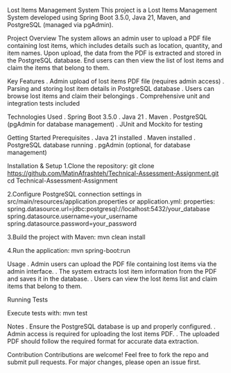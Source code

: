 Lost Items Management System
This project is a Lost Items Management System developed using Spring Boot 3.5.0, Java 21, Maven, and PostgreSQL (managed via pgAdmin).

Project Overview
The system allows an admin user to upload a PDF file containing lost items, which includes details such as location, quantity, and item names. Upon upload, the data from the PDF is extracted and stored in the PostgreSQL database. End users can then view the list of lost items and claim the items that belong to them.

Key Features
. Admin upload of lost items PDF file (requires admin access)
. Parsing and storing lost item details in PostgreSQL database
. Users can browse lost items and claim their belongings
. Comprehensive unit and integration tests included

Technologies Used
. Spring Boot 3.5.0
. Java 21
. Maven
. PostgreSQL (pgAdmin for database management)
. JUnit and Mockito for testing

Getting Started
Prerequisites
. Java 21 installed
. Maven installed
. PostgreSQL database running
. pgAdmin (optional, for database management)

Installation & Setup
1.Clone the repository:
git clone https://github.com/MatinAfrashteh/Technical-Assessment-Assignment.git
cd Technical-Assessment-Assignment

2.Configure PostgreSQL connection settings in src/main/resources/application.properties or application.yml:
properties:
spring.datasource.url=jdbc:postgresql://localhost:5432/your_database
spring.datasource.username=your_username
spring.datasource.password=your_password


3.Build the project with Maven:
mvn clean install

4.Run the application:
mvn spring-boot:run

Usage
. Admin users can upload the PDF file containing lost items via the admin interface.
. The system extracts lost item information from the PDF and saves it in the database.
. Users can view the lost items list and claim items that belong to them.

Running Tests

Execute tests with:
mvn test

Notes
. Ensure the PostgreSQL database is up and properly configured.
. Admin access is required for uploading the lost items PDF.
. The uploaded PDF should follow the required format for accurate data extraction.

Contribution
Contributions are welcome! Feel free to fork the repo and submit pull requests. For major changes, please open an issue first.
